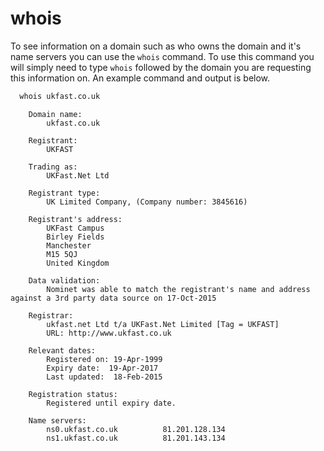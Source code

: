# whois

To see information on a domain such as who owns the domain and it's name servers you can use the `whois` command. To use this command you will simply need to type `whois` followed by the domain you are requesting this information on. An example command and output is below.

```bash
  whois ukfast.co.uk
```
```console
    Domain name:
        ukfast.co.uk

    Registrant:
        UKFAST

    Trading as:
        UKFast.Net Ltd

    Registrant type:
        UK Limited Company, (Company number: 3845616)

    Registrant's address:
        UKFast Campus
        Birley Fields
        Manchester
        M15 5QJ
        United Kingdom

    Data validation:
        Nominet was able to match the registrant's name and address against a 3rd party data source on 17-Oct-2015

    Registrar:
        ukfast.net Ltd t/a UKFast.Net Limited [Tag = UKFAST]
        URL: http://www.ukfast.co.uk

    Relevant dates:
        Registered on: 19-Apr-1999
        Expiry date:  19-Apr-2017
        Last updated:  18-Feb-2015

    Registration status:
        Registered until expiry date.

    Name servers:
        ns0.ukfast.co.uk          81.201.128.134
        ns1.ukfast.co.uk          81.201.143.134
```
